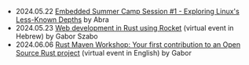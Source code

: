 * 2024.05.22 [Embedded Summer Camp Session #1 - Exploring Linux's Less-Known Depths](https://www.meetup.com/abra-rnd-solutions/events/300612047/) by Abra
* 2024.05.23 [Web development in Rust using Rocket](https://www.meetup.com/code-mavens/events/300974367/)  (virtual event in Hebrew) by Gabor Szabo
* 2024.06.06 [Rust Maven Workshop: Your first contribution to an Open Source Rust project](https://www.meetup.com/code-mavens/events/301156302/) (virtual event in English) by Gabor

